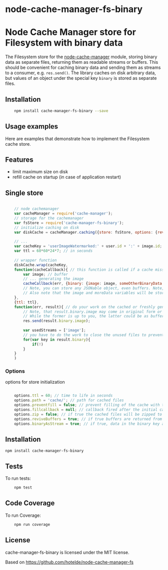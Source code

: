 # node-cache-manager-fs-binary

Node Cache Manager store for Filesystem with binary data
========================================================

The Filesystem store for the [node-cache-manager](https://github.com/BryanDonovan/node-cache-manager) module, storing binary data as separate files, returning them as readable streams or buffers.
This should be convenient for caching binary data and sending them as streams to a consumer, e.g. `res.send()`.
The library caches on disk arbitrary data, but values of an object under the special key `binary` is stored as separate files.

Installation
------------

```sh
    npm install cache-manager-fs-binary --save
```

Usage examples
--------------

Here are examples that demonstrate how to implement the Filesystem cache store.


## Features

* limit maximum size on disk
* refill cache on startup (in case of application restart)

## Single store

```javascript

    // node cachemanager
    var cacheManager = require('cache-manager');
    // storage for the cachemanager
    var fsStore = require('cache-manager-fs-binary');
    // initialize caching on disk
    var diskCache = cacheManager.caching({store: fsStore, options: {reviveBuffers: true, binaryAsStream: true, ttl: 60*60 /* seconds */, maxsize: 1000*1000*1000 /* max size in bytes on disk */, path:'diskcache', preventfill:true}});
    
    // ...
    var cacheKey = 'userImageWatermarked:' + user.id + ':' + image.id;
    var ttl = 60*60*24*7; // in seconds
    
    // wrapper function
    diskCache.wrap(cacheKey, 
    function(cacheCallback){ // this function is called if a cache misses to generate the value to cache
        var image; // buffer
        // ... generating the image
        cacheCallback(err, {binary: {image: image, someOtherBinaryData: moreData}, someArbitraryValues: {eg: userLastVisit}, someSmallBinaryValues: {pgpSignatureBufferForm: signature}});
        // Note, you can store any JSONable object, even buffers. Note, that JSON is not the best type for storing buffers, though.
        // Also note that the image and moreData variables will be stored to separate files. Use keys under ['binary'] that are suitable for filenames.
    },
    {ttl: ttl},
    function(err, result){ // do your work on the cached or freshly generated and cached value
        // Note, that result.binary.image may come in original form or returned from cache form.
        // While the former is up to you, the latter could be as buffer or readable stream, depending on the settings
        res.send(result.binary.image);
        
        var usedStreams = ['image'];
        // you have to do the work to close the unused files to prevent file descriptors leak
        for(var key in result.binary){
            if(!)
        }
    }
    )

```

### Options

options for store initialization

```javascript

    options.ttl = 60; // time to life in seconds
    options.path = 'cache/'; // path for cached files
    options.preventfill = false; // prevent filling of the cache with the files from the cache-directory
    options.fillcallback = null; // callback fired after the initial cache filling is completed
    options.zip = false; // if true the cached files will be zipped to save diskspace
    options.reviveBuffers = true; // if true buffers are returned from cache as buffers, not objects
    options.binaryAsStream = true; // if true, data in the binary key are returned as StreamReadable of the binary file with autoclose. You have to do the work for closing the files if you do not read them.

```
## Installation

    npm install cache-manager-fs-binary
	
## Tests

To run tests:

```sh
    npm test
```

## Code Coverage

To run Coverage:

```sh
    npm run coverage
```

## License

cache-manager-fs-binary is licensed under the MIT license.

Based on https://github.com/hotelde/node-cache-manager-fs
